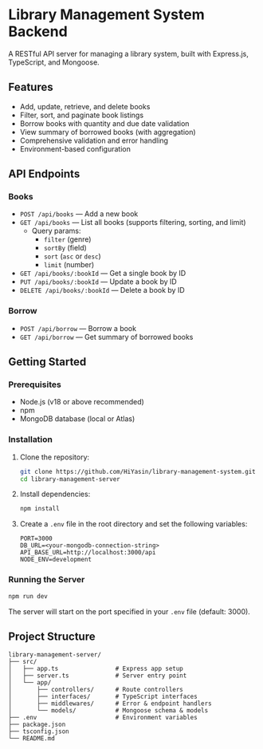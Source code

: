 # Library Management System Backend

A RESTful API server for managing a library system, built with Express.js, TypeScript, and Mongoose.

## Features
- Add, update, retrieve, and delete books
- Filter, sort, and paginate book listings
- Borrow books with quantity and due date validation
- View summary of borrowed books (with aggregation)
- Comprehensive validation and error handling
- Environment-based configuration

## API Endpoints

### Books
- `POST /api/books` — Add a new book
- `GET /api/books` — List all books (supports filtering, sorting, and limit)
  - Query params:
    - `filter` (genre)
    - `sortBy` (field)
    - `sort` (`asc` or `desc`)
    - `limit` (number)
- `GET /api/books/:bookId` — Get a single book by ID
- `PUT /api/books/:bookId` — Update a book by ID
- `DELETE /api/books/:bookId` — Delete a book by ID

### Borrow
- `POST /api/borrow` — Borrow a book
- `GET /api/borrow` — Get summary of borrowed books

## Getting Started

### Prerequisites
- Node.js (v18 or above recommended)
- npm
- MongoDB database (local or Atlas)

### Installation
1. Clone the repository:
   ```bash
   git clone https://github.com/HiYasin/library-management-system.git
   cd library-management-server
   ```
2. Install dependencies:
   ```bash
   npm install
   ```
3. Create a `.env` file in the root directory and set the following variables:
   ```env
   PORT=3000
   DB_URL=<your-mongodb-connection-string>
   API_BASE_URL=http://localhost:3000/api
   NODE_ENV=development
   ```

### Running the Server
```bash
npm run dev
```
The server will start on the port specified in your `.env` file (default: 3000).

## Project Structure

```
library-management-server/
├── src/
│   ├── app.ts                # Express app setup
│   ├── server.ts             # Server entry point
│   └── app/
│       ├── controllers/      # Route controllers
│       ├── interfaces/       # TypeScript interfaces
│       ├── middlewares/      # Error & endpoint handlers
│       └── models/           # Mongoose schema & models
├── .env                      # Environment variables
├── package.json
├── tsconfig.json
└── README.md
```
